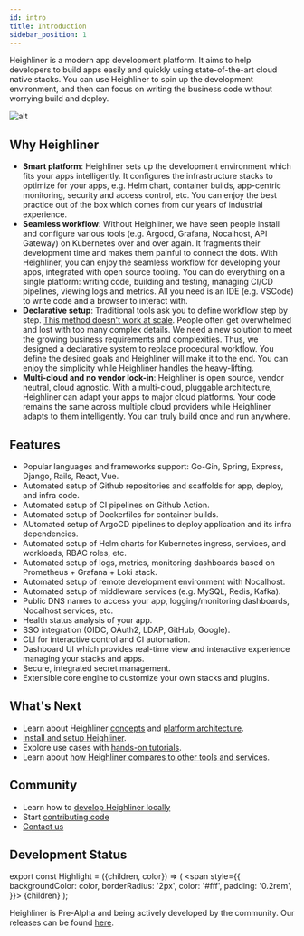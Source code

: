 ```yaml
---
id: intro
title: Introduction
sidebar_position: 1
---
```


Heighliner is a modern app development platform.
It aims to help developers to build apps easily and quickly using state-of-the-art cloud native stacks.
You can use Heighliner to spin up the development environment, and then can focus on writing the business code without worrying build and deploy.


![alt](/img/docs/overview.png)

## Why Heighliner

- **Smart platform**:
    Heighliner sets up the development environment which fits your apps intelligently.
    It configures the infrastructure stacks to optimize for your apps, e.g. Helm chart, container builds, app-centric monitoring, security and access control, etc.
    You can enjoy the best practice out of the box which comes from our years of industrial experience.
- **Seamless workflow**:
    Without Heighliner, we have seen people install and configure various tools (e.g. Argocd, Grafana, Nocalhost, API Gateway) on Kubernetes over and over again.
    It fragments their development time and makes them painful to connect the dots.
    With Heighliner, you can enjoy the seamless workflow for developing your apps, integrated with open source tooling.
    You can do everything on a single platform: writing code, building and testing, managing CI/CD pipelines, viewing logs and metrics.
    All you need is an IDE (e.g. VSCode) to write code and a browser to interact with.
- **Declarative setup**:
    Traditional tools ask you to define workflow step by step.
    [This method doesn't work at scale](https://www.usenix.org/publications/loginonline/prodspec-and-annealing-intent-based-actuation-google-production).
    People often get overwhelmed and lost with too many complex details.
    We need a new solution to meet the growing business requirements and complexities.
    Thus, we designed a declarative system to replace procedural workflow.
    You define the desired goals and Heighliner will make it to the end.
    You can enjoy the simplicity while Heighliner handles the heavy-lifting.
- **Multi-cloud and no vendor lock-in**:
    Heighliner is open source, vendor neutral, cloud agnostic.
    With a multi-cloud, pluggable architecture, Heighliner can adapt your apps to major cloud platforms.
    Your code remains the same across multiple cloud providers while Heighliner adapts to them intelligently.
    You can truly build once and run anywhere.

## Features

- Popular languages and frameworks support: Go-Gin, Spring, Express, Django, Rails, React, Vue.
- Automated setup of Github repositories and scaffolds for app, deploy, and infra code.
- Automated setup of CI pipelines on Github Action.
- Automated setup of Dockerfiles for container builds.
- AUtomated setup of ArgoCD pipelines to deploy application and its infra dependencies.
- Automated setup of Helm charts for Kubernetes ingress, services, and workloads, RBAC roles, etc.
- Automated setup of logs, metrics, monitoring dashboards based on Prometheus + Grafana + Loki stack.
- Automated setup of remote development environment with Nocalhost.
- Automated setup of middleware services (e.g. MySQL, Redis, Kafka).
- Public DNS names to access your app, logging/monitoring dashboards, Nocalhost services, etc.
- Health status analysis of your app.
- SSO integration (OIDC, OAuth2, LDAP, GitHub, Google).
- CLI for interactive control and CI automation.
- Dashboard UI which provides real-time view and interactive experience managing your stacks and apps.
- Secure, integrated secret management.
- Extensible core engine to customize your own stacks and plugins.

## What's Next

- Learn about Heighliner [concepts](./concepts.md) and [platform architecture](./arch.md).
- [Install and setup Heighliner](/docs/getting_started/installation).
- Explore use cases with [hands-on tutorials](/docs/tutorials/gin_vue).
- Learn about [how Heighliner compares to other tools and services](./comparison.md).

## Community

- Learn how to [develop Heighliner locally](/docs/development/develop_h8r)
- Start [contributing code](/docs/development/contributing)
- [Contact us](/contact-us)

## Development Status

export const Highlight = ({children, color}) => (
  <span
    style={{
      backgroundColor: color,
      borderRadius: '2px',
      color: '#fff',
      padding: '0.2rem',
    }}>
    {children}
  </span>
);

Heighliner is <Highlight color="#eb34ba">Pre-Alpha</Highlight> and being actively developed by the community.
Our releases can be found [here](https://github.com/h8r-dev/heighliner/releases).
